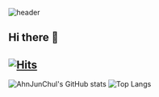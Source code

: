 ![header](https://capsule-render.vercel.app/api?type=waving&color=gradient&height=250&section=header&text=Ahn%20JunChul%&fontSize=60)

## Hi there 👋


<!--
**CookiePawn/CookiePawn** is a ✨ _special_ ✨ repository because its `README.md` (this file) appears on your GitHub profile.

Here are some ideas to get you started:

- 🔭 I’m currently working on ...
- 🌱 I’m currently learning ...
- 👯 I’m looking to collaborate on ...
- 🤔 I’m looking for help with ...
- 💬 Ask me about ...
- 📫 How to reach me: ...
- 😄 Pronouns: ...
- ⚡ Fun fact: ...
-->


[![Hits](https://hits.seeyoufarm.com/api/count/incr/badge.svg?url=https%3A%2F%2Fgithub.com%2FCookiePawn%2FCookiePawn%2Fhit-counter&count_bg=%2375E7C3&title_bg=%23CDCDCD&icon=&icon_color=%23E7E7E7&title=HITS&edge_flat=false)](https://hits.seeyoufarm.com)
---
![AhnJunChul's GitHub stats](https://github-readme-stats.vercel.app/api?username=CookiePawn&hide=contribs,prs)
![Top Langs](https://github-readme-stats.vercel.app/api/top-langs/?username=CookiePawn&size_weight=0.5&count_weight=0.5)
